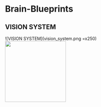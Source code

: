 # Brain-Blueprints

## VISION SYSTEM

![VISION SYSTEM](vision_system.png =x250)
<img src="https://user-images.githubusercontent.com/link-to-your-image.png" width="200" />

